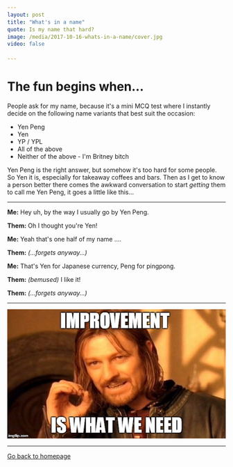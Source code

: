 ```yaml
---
layout: post
title: "What's in a name"
quote: Is my name that hard?
image: /media/2017-10-16-whats-in-a-name/cover.jpg
video: false

---
```

# The fun begins when...

People ask for my name, because it's a mini MCQ test where I instantly decide on the following name variants that best suit the occasion:

* Yen Peng
* Yen
* YP / YPL
* All of the above
* Neither of the above - I'm Britney bitch


Yen Peng is the right answer, but somehow it's too hard for some people. So Yen it is, especially for takeaway coffees and bars. Then as I get to know a person better there comes the awkward conversation to start *getting* them to call me Yen Peng, it goes a little like this...

-----

**Me:** Hey uh, by the way I usually go by Yen Peng.

**Them:** Oh I thought you're Yen!

**Me:** Yeah that's one half of my name ....

**Them:** *(...forgets anyway...)*

**Me:** That's Yen for Japanese currency, Peng for pingpong.

**Them:** *(bemused)* I like it! 

**Them:** *(...forgets anyway...)*

-----

![](/media/2017-10-16-whats-in-a-name/improvement.jpg)


-----
[Go back to homepage](http://yenpeng.github.io/)
